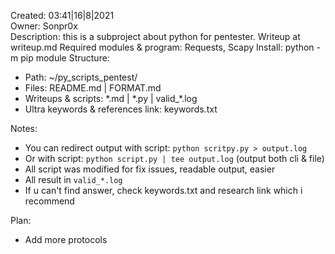 Created: 03:41|16|8|2021   
Owner: Sonpr0x    
Description: this is a subproject about python for pentester. Writeup at writeup.md
Required modules & program: Requests, Scapy
Install: python -m pip module
Structure:    
- Path: ~/py_scripts_pentest/  
- Files: README.md | FORMAT.md  
- Writeups & scripts: \*.md | \*.py | valid_\*.log
- Ultra keywords & references link: keywords.txt

Notes: 
- You can redirect output with script: `python scritpy.py > output.log`   
- Or with script: `python script.py | tee output.log`  (output both cli & file)
- All script was modified for fix issues, readable output, easier 
- All result in `valid_*.log`
- If u can't find answer, check keywords.txt and research link which i recommend

Plan:
- Add more protocols
